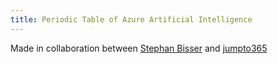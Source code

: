 ```yaml
---
title: Periodic Table of Azure Artificial Intelligence
---
```


Made in collaboration between [Stephan Bisser](https://www.cloudguy.pro/) and [jumpto365](https://jumpto365.com/en)